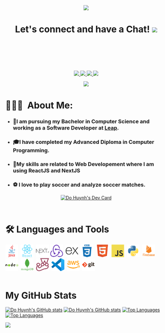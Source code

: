 <p align="center">
  <img src="https://capsule-render.vercel.app/api?text=Hello%20there!&animation=fadeIn&type=waving&height=100&color=gradient&fontColor=ff7800"/>
</p>
<h1 align="center">
  Let's connect and have a Chat!
  <img src="https://user-images.githubusercontent.com/77046082/239987970-99d0974f-a309-4f15-bda8-3164bb3c9cab.gif" width="30px"/>
</h1>

<br/>
<p align="center">
  <img src="https://komarev.com/ghpvc/?username=NamDo8467&style=plastic&color=brightgreen" alt=""/>
</p>
<br/>

<p align="center">
  <a href="https://portfolio-seven-topaz-17.vercel.app/" target="_blank">
    <img height="50" src="https://user-images.githubusercontent.com/77046082/239982871-b07d9d63-a301-4132-aebd-1b16fdabec49.png"></img>
  </a>
  <a href="https://www.linkedin.com/in/do-huynh/" target="_blank">
    <img height="50" src="https://user-images.githubusercontent.com/77046082/239983371-8adf63db-0746-4158-866f-56829534fd53.png"></img>
  </a>
  <a href="https://www.instagram.com/namdohuynh/" target="_blank">
    <img height="50" src="https://user-images.githubusercontent.com/77046082/239983569-217f805b-588f-4e71-954e-1ec7e93f048e.png"></img>
  </a>
  <a href="https://twitter.com/huynhnamdo" target="_blank">
    <img height="50" src="https://user-images.githubusercontent.com/77046082/239983925-a9b6c804-08a0-4538-a193-5d3a8a9a9cd4.png"></img>
  </a>
</p>

<div align="center">
  <img src="https://user-images.githubusercontent.com/77046082/240003358-0282e170-09bd-4494-a598-eabc56b518d7.gif"/>
</div>

  # 👨🏻‍💻 &nbsp;About Me:
- ### 🏫I am pursuing my **Bachelor in Computer Science** and working as a **Software Developer** at **[Leap](https://www.linkedin.com/company/joinleapco/)**.
- ### 🎓I have completed my Advanced Diploma in Computer Programming.
- ### 🌱My skills are related to **Web Developement** where I am using **ReactJS** and **NextJS**
- ### ⚽ I love to play **soccer** and analyze soccer matches.

<div align="center">
  
  <a href="https://app.daily.dev/dohuynh"><img src="https://api.daily.dev/devcards/81be31c8cde8465ab3442d36ddc8cb39.png?r=g3f" width="400" alt="Do Huynh's Dev Card"/></a>
</div>


<br/>

# :hammer_and_wrench: Languages and Tools
<div>
  <img src="https://github.com/devicons/devicon/blob/master/icons/java/java-original-wordmark.svg" title="Java" alt="Java" width="40" height="40"/>&nbsp;
  <img src="https://github.com/devicons/devicon/blob/master/icons/react/react-original-wordmark.svg" title="React" alt="React" width="40" height="40"/>&nbsp;
  <img src="https://github.com/devicons/devicon/blob/master/icons/nextjs/nextjs-original-wordmark.svg" title="NextJS" **alt="NextJS" width="40" height="40"/>
  <img src="https://github.com/devicons/devicon/blob/master/icons/redux/redux-original.svg" title="Redux" alt="Redux " width="40" height="40"/>&nbsp;
  <img src="https://github.com/devicons/devicon/blob/master/icons/express/express-original.svg" title="ExpressJS" alt="ExpressJS" width="40" height="40"/>&nbsp;
  <img src="https://github.com/devicons/devicon/blob/master/icons/css3/css3-plain-wordmark.svg"  title="CSS3" alt="CSS" width="40" height="40"/>&nbsp;
  <img src="https://github.com/devicons/devicon/blob/master/icons/html5/html5-original.svg" title="HTML5" alt="HTML" width="40" height="40"/>&nbsp;
  <img src="https://github.com/devicons/devicon/blob/master/icons/javascript/javascript-original.svg" title="JavaScript" alt="JavaScript" width="40" height="40"/>&nbsp;
  <img src="https://github.com/devicons/devicon/blob/master/icons/python/python-original.svg" title="Python" alt="Python" width="40" height="40"/>&nbsp;
  <img src="https://github.com/devicons/devicon/blob/master/icons/firebase/firebase-plain-wordmark.svg" title="Firebase" alt="Firebase" width="40" height="40"/>&nbsp;
  <img src="https://github.com/devicons/devicon/blob/master/icons/nodejs/nodejs-original-wordmark.svg" title="NodeJS" alt="NodeJS" width="40" height="40"/>&nbsp;
  <img src="https://github.com/devicons/devicon/blob/master/icons/mongodb/mongodb-plain-wordmark.svg" title="MongoDB" alt="MongoDB" width="40" height="40"/>&nbsp;
  <img src="https://github.com/devicons/devicon/blob/master/icons/jest/jest-plain.svg" title="Jest" alt="Jest" width="40" height="40"/>&nbsp;
  <img src="https://github.com/devicons/devicon/blob/master/icons/vscode/vscode-original.svg" title="VSCode" alt="VSCode" width="40" height="40"/>&nbsp;
  <img src="https://github.com/devicons/devicon/blob/master/icons/amazonwebservices/amazonwebservices-plain-wordmark.svg" title="AWS" alt="AWS" width="40" height="40"/>&nbsp;
  <img src="https://github.com/devicons/devicon/blob/master/icons/git/git-original-wordmark.svg" title="Git" **alt="Git" width="40" height="40"/>
</div>
 <br/>
 
  # My GitHub Stats
<!--  vision-friendly-dark theme  -->
[![Do Huynh's GitHub stats](https://github-readme-stats.vercel.app/api?username=NamDo8467&hide=contribs,&count_private=true&show_icons=true&theme=vision-friendly-dark#gh-dark-mode-only)](https://github.com/anuraghazra/github-readme-stats#gh-dark-mode-only)
[![Do Huynh's GitHub stats](https://github-readme-stats.vercel.app/api?username=NamDo8467&hide=contribs,&count_private=true&show_icons=true&theme=default#gh-light-mode-only)](https://github.com/anuraghazra/github-readme-stats#gh-light-mode-only)
[![Top Languages](https://github-readme-stats.vercel.app/api/top-langs/?username=NamDo8467&hide=c%23,php&theme=vision-friendly-dark&layout=compact#gh-dark-mode-only)](https://github.com/anuraghazra/github-readme-stats#gh-dark-mode-only)
[![Top Languages](https://github-readme-stats.vercel.app/api/top-langs/?username=NamDo8467&hide=c%23,php&theme=default&layout=compact#gh-light-mode-only)](https://github.com/anuraghazra/github-readme-stats#gh-light-mode-only)
<!-- gruvbox theme -->
<!-- [![Do Huynh's GitHub stats](https://github-readme-stats.vercel.app/api?username=NamDo8467&hide=stars&count_private=true&show_icons=true&theme=gruvbox)](https://github.com/anuraghazra/github-readme-stats)
[![Top Langs](https://github-readme-stats.vercel.app/api/top-langs/?username=NamDo8467&hide=c%23,php&theme=gruvbox&layout=compact)](https://github.com/anuraghazra/github-readme-stats) -->

<p align="left">
  <img src="https://capsule-render.vercel.app/api?type=waving&color=gradient&height=100&section=footer"/>
</p>


